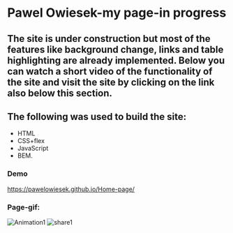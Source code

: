 # Pawel Owiesek-my page-in progress
## The site is under construction but most of the features like background change, links and table highlighting are already implemented. Below you can watch a short video of the functionality of the site and visit the site by clicking on the link also below this section.
## The following was used to build the site:
- HTML
- CSS+flex
- JavaScript
- BEM.
### Demo
https://pawelowiesek.github.io/Home-page/
### Page-gif:

![Animation1](https://user-images.githubusercontent.com/121549413/210334345-8cf45e5b-a120-4655-a8b8-7254ce31f91f.gif)
![share1](https://user-images.githubusercontent.com/121549413/211062103-702289c8-772d-41b7-a280-f15d06e53c48.png)

